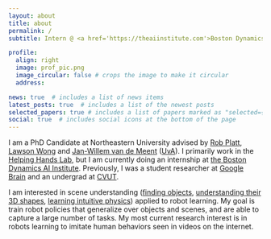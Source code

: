 ```yaml
---
layout: about
title: about
permalink: /
subtitle: Intern @ <a href='https://theaiinstitute.com'>Boston Dynamics AI Institute</a>, PhD candidate @ <a href='https://www.northeastern.edu'>Northeastern University</a>. Previously <a href='https://research.google/teams/brain/'>Google Brain</a>, <a href='https://www.cvut.cz/en'>CVUT</a>. I research robot learning and scene understanding.

profile:
  align: right
  image: prof_pic.png
  image_circular: false # crops the image to make it circular
  address:

news: true  # includes a list of news items
latest_posts: true  # includes a list of the newest posts
selected_papers: true # includes a list of papers marked as "selected={true}"
social: true  # includes social icons at the bottom of the page
---
```


I am a PhD Candidate at Northeastern University advised by <a href='#'>Rob Platt</a>, <a href='#'>Lawson Wong</a> and <a href='#'>Jan-Willem van de Meent</a> (<a href='#'>UvA</a>). I primarily work in the <a href='#'>Helping Hands Lab</a>, but I am currently doing an internship at <a href='#'>the Boston Dynamics AI Institute</a>. Previously, I was a student researcher at <a href='https://research.google/teams/brain/'>Google Brain</a> and an undergrad at <a href='#'>CVUT</a>.

I am interested in scene understanding (<a href='#'>finding objects</a>, <a href='#'>understanding their 3D shapes</a>, <a href='#'>learning intuitive physics</a>) applied to robot learning. My goal is train robot policies that generalize over objects and scenes, and are able to capture a large number of tasks. My most current research interest is in robots learning to imitate human behaviors seen in videos on the internet.

<!-- ...

Write your biography here. Tell the world about yourself. Link to your favorite [subreddit](http://reddit.com). You can put a picture in, too. The code is already in, just name your picture `prof_pic.jpg` and put it in the `img/` folder.

Put your address / P.O. box / other info right below your picture. You can also disable any of these elements by editing `profile` property of the YAML header of your `_pages/about.md`. Edit `_bibliography/papers.bib` and Jekyll will render your [publications page](/al-folio/publications/) automatically.

Link to your social media connections, too. This theme is set up to use [Font Awesome icons](http://fortawesome.github.io/Font-Awesome/) and [Academicons](https://jpswalsh.github.io/academicons/), like the ones below. Add your Facebook, Twitter, LinkedIn, Google Scholar, or just disable all of them. -->
